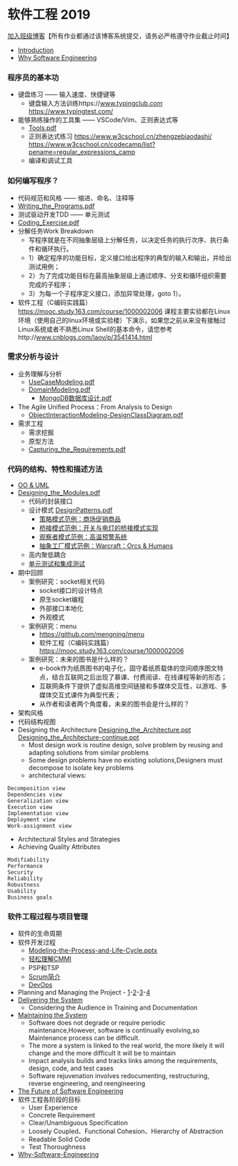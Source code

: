 # 软件工程 2019

[加入班级博客](http://edu.cnblogs.com/campus/ustc/se2019/join?id=CfDJ8DeHXSeUWr9KtnvAGu7_dX9lMCvo8lX0yoh--X5fjQf2xGCsdVpr97WyH6ce8OW7E-H0P0DWe7xz_4sU-IeaxMINPjaMbdZUz2evpHl9hk-Z345IERSzhBLbRgjYcNQXo13U2_LS1OIbnYYNpbvokoA)【所有作业都通过该博客系统提交，请务必严格遵守作业截止时间】

* [Introduction](https://github.com/mengning/ase/raw/master/se2019/ASE_1_intro.pdf)
* [Why Software Engineering](https://github.com/mengning/ase/raw/master/se2019/ASE_1_SoftwareEngineering.pdf)

### 程序员的基本功

* 键盘练习 —— 输入速度、快捷键等
  * 键盘输入方法训练https://www.typingclub.com https://www.typingtest.com/
* 能够熟练操作的工具集 —— VSCode/Vim、正则表达式等
  * [Tools.pdf](https://github.com/mengning/ase/raw/master/se2019/Tools.pdf)
  * 正则表达式练习 https://www.w3cschool.cn/zhengzebiaodashi/ https://www.w3cschool.cn/codecamp/list?pename=regular_expressions_camp
  * 编译和调试工具

### 如何编写程序？

* 代码规范和风格 —— 缩进、命名、注释等
* [Writing_the_Programs.pdf](https://github.com/mengning/ase/raw/master/se2019/Writing_the_Programs.pdf)
* 测试驱动开发TDD —— 单元测试
* [Coding_Exercise.pdf](https://github.com/mengning/ase/raw/master/se2019/ASE_2_Coding_Exercise.pdf)
* 分解任务Work Breakdown
  * 写程序就是在不同抽象层级上分解任务，以决定任务的执行次序、执行条件和循环执行。
  * 1）确定程序的功能目标，定义接口给出程序的典型的输入和输出，并给出测试用例；
  * 2）为了完成功能目标在最高抽象层级上通过顺序、分支和循环组织需要完成的子程序；
  * 3）为每一个子程序定义接口，添加异常处理，goto 1）。
* 软件工程（C编码实践篇）https://mooc.study.163.com/course/1000002006 课程主要实验都在Linux环境（使用自己的linux环境或实验楼）下演示，如果您之前从来没有接触过Linux系统或者不熟悉Linux Shell的基本命令，请您参考http://www.cnblogs.com/laov/p/3541414.html

### 需求分析与设计

* 业务理解与分析
  * [UseCaseModeling.pdf](https://github.com/mengning/ase/raw/master/se2019/UseCaseModeling.pdf)
  * [DomainModeling.pdf](https://github.com/mengning/ase/raw/master/se2019/DomainModeling.pdf)
    * [MongoDB数据库设计.pdf](https://github.com/mengning/ase/raw/master/se2019/MongoDB%E6%95%B0%E6%8D%AE%E5%BA%93%E8%AE%BE%E8%AE%A1.pdf)
* The Agile Unified Process：From Analysis to Design
  * [ObjectInteractionModeling-DesignClassDiagram.pdf](https://github.com/mengning/ase/raw/master/se2019/ObjectInteractionModeling-DesignClassDiagram.pdf)
* 需求工程
  * 需求挖掘
  * 原型方法
  * [Capturing_the_Requirements.pdf](https://github.com/mengning/ase/raw/master/se2019/Capturing_the_Requirements.pdf)

### 代码的结构、特性和描述方法

* [OO & UML](https://github.com/mengning/ase/raw/master/se2019/OO-UML.pdf)
* [Designing_the_Modules.pdf](https://github.com/mengning/ase/raw/master/se2019/Designing_the_Modules.pdf)
  * 代码的封装接口
  * 设计模式 [DesignPatterns.pdf](https://github.com/mengning/ase/raw/master/se2019/DesignPatterns.pdf)
    * [策略模式范例：商场促销商品](http://219.219.220.231/raw-attachment/wiki/ASE2013/%E7%AD%96%E7%95%A5%E6%A8%A1%E5%BC%8F.zip)
    * [桥接模式范例：开关与电灯的桥接模式实现](http://219.219.220.231/raw-attachment/wiki/ASE2013/%E6%A1%A5%E6%8E%A5%E6%A8%A1%E5%BC%8F_%E6%B2%88%E7%91%B6.zip)
    * [观察者模式范例：高温预警系统](http://219.219.220.231/raw-attachment/wiki/ASE2013/%E8%A7%82%E5%AF%9F%E8%80%85%E6%A8%A1%E5%BC%8F.zip)
    * [抽象工厂模式范例：Warcraft：Orcs & Humans](http://219.219.220.231/raw-attachment/wiki/ASE2013/%E6%8A%BD%E8%B1%A1%E5%B7%A5%E5%8E%82%E6%A8%A1%E5%BC%8F.zip)
  * 高内聚低耦合
  * [单元测试和集成测试](https://github.com/mengning/ase/raw/master/se2019/Testing_the_Programs.pptx)
* 期中回顾
  * 案例研究：socket相关代码
     * socket接口的设计特点
     * 原生socket编程
     * 外部接口本地化
     * 外观模式
  * 案例研究：menu
     * https://github.com/mengning/menu
     * 软件工程（C编码实践篇）https://mooc.study.163.com/course/1000002006
  * 案例研究：未来的图书是什么样的？
     * e-book作为纸质图书的电子化，固守着纸质载体的空间顺序图文特点，结合互联网之后出现了慕课、付费阅读、在线课程等新的形态；
     * 互联网条件下提供了虚拟高维空间链接和多媒体交互性，以游戏、多媒体交互式课件为典型代表；
     * 从作者和读者两个角度看，未来的图书会是什么样的？
* 架构风格
* 代码结构视图
* Designing the Architecture [Designing_the_Architecture.ppt](https://coding.net/u/mengning/p/mengning/git/raw/master/ase/Designing_the_Architecture.ppt) [Designing_the_Architecture-continue.ppt](https://coding.net/u/mengning/p/mengning/git/raw/master/ase/Designing_the_Architecture-continue.ppt)
  * Most design work is routine design, solve problem by reusing and adapting solutions from similar problems
  * Some design problems have no existing solutions,Designers must decompose to isolate key problems
  * architectural views:
```
Decomposition view
Dependencies view 
Generalization view
Execution view
Implementation view
Deployment view
Work-assignment view
```
  * Architectural Styles and Strategies
  * Achieving Quality Attributes
```
Modifiability
Performance
Security
Reliability
Robustness
Usability
Business goals
```  

### 软件工程过程与项目管理

* 软件的生命周期
* 软件开发过程
  * [Modeling-the-Process-and-Life-Cycle.pptx](https://github.com/mengning/ase/raw/master/se2019/Modeling-the-Process-and-Life-Cycle.pptx)
  * [轻松理解CMMI](https://coding.net/u/mengning/p/mengning/git/raw/master/ase/CMMI.ppt)
  * PSP和TSP
  * [Scrum简介](https://coding.net/u/mengning/p/mengning/git/raw/master/ase/Scrum.ppt)
  * [DevOps](https://coding.net/u/mengning/p/mengning/git/raw/master/ase/DevOps.pdf)
* Planning and Managing the Project - [1](https://coding.net/u/mengning/p/mengning/git/raw/master/ase/Planning-and-Managing-the-Project-1.ppt)-[2](https://coding.net/u/mengning/p/mengning/git/raw/master/ase/Planning-and-Managing-the-Project-2.ppt)-[3](https://coding.net/u/mengning/p/mengning/git/raw/master/ase/Planning-and-Managing-the-Project-3.ppt)-[4](https://coding.net/u/mengning/p/mengning/git/raw/master/ase/Planning-and-Managing-the-Project-4.ppt)
* [Delivering the System](https://coding.net/u/mengning/p/mengning/git/raw/master/ase/Delivering-the-System.ppt)
  * Considering the Audience in Training and Documentation
* [Maintaining the System](https://coding.net/u/mengning/p/mengning/git/raw/master/ase/Maintaining-the-System.ppt)
  * Software does not degrade or require periodic maintenance,However, software is continually evolving,so Maintenance process can be difficult.
  * The more a system is linked to the real world, the more likely it will change and the more difficult it will be to maintain
  * Impact analysis builds and tracks links among the requirements, design, code, and test cases
  * Software rejuvenation involves redocumenting, restructuring, reverse engineering, and reengineering
* [The Future of Software Engineering](https://coding.net/u/mengning/p/mengning/git/raw/master/ase/The-Future-of-Software-Engineering.ppt)
 * 软件工程各阶段的目标
    * User Experience
    * Concrete Requirement
    * Clear/Unambiguous Specification
    * Loosely Coupled、Functional Cohesion、Hierarchy of Abstraction
    * Readable Solid Code
    * Test Thoroughness
 * [Why-Software-Engineering](https://coding.net/u/mengning/p/mengning/git/raw/master/ase/Why-Software-Engineering.ppt)
